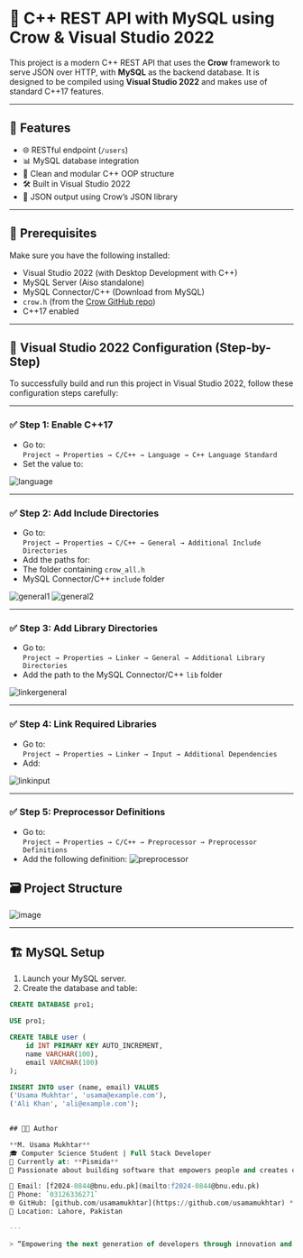 # 🚀 C++ REST API with MySQL using Crow & Visual Studio 2022

This project is a modern C++ REST API that uses the **Crow** framework to serve JSON over HTTP, with **MySQL** as the backend database. It is designed to be compiled using **Visual Studio 2022** and makes use of standard C++17 features.

---

## 📌 Features

- 🌐 RESTful endpoint (`/users`)
- 📊 MySQL database integration
- 🧱 Clean and modular C++ OOP structure
- 🛠 Built in Visual Studio 2022
- 🔁 JSON output using Crow’s JSON library

---

## 🧰 Prerequisites

Make sure you have the following installed:

- Visual Studio 2022 (with Desktop Development with C++)
- MySQL Server (Aiso standalone)
- MySQL Connector/C++ (Download from MySQL)
- `crow.h` (from the [Crow GitHub repo](https://github.com/CrowCpp/crow))
- C++17 enabled

---

## 🧩 Visual Studio 2022 Configuration (Step-by-Step)

To successfully build and run this project in Visual Studio 2022, follow these configuration steps carefully:

---

### ✅ Step 1: Enable C++17

- Go to:  
  `Project → Properties → C/C++ → Language → C++ Language Standard`
- Set the value to:  

![language](https://github.com/user-attachments/assets/eaa191af-bbcd-41b1-915b-bf4bd1916105)


---

### ✅ Step 2: Add Include Directories

- Go to:  
`Project → Properties → C/C++ → General → Additional Include Directories`
- Add the paths for:
- The folder containing `crow_all.h`
- MySQL Connector/C++ `include` folder

![general1](https://github.com/user-attachments/assets/fde52c70-69a1-43eb-b468-fd8829bf39fb)
![general2](https://github.com/user-attachments/assets/fb09914e-c023-4dbe-b07c-6f92479e3654)


---

### ✅ Step 3: Add Library Directories

- Go to:  
`Project → Properties → Linker → General → Additional Library Directories`
- Add the path to the MySQL Connector/C++ `lib` folder

![linkergeneral](https://github.com/user-attachments/assets/8869aeca-9ae5-4c74-ac49-6b4b8af99a2f)


---

### ✅ Step 4: Link Required Libraries

- Go to:  
`Project → Properties → Linker → Input → Additional Dependencies`
- Add:


![linkinput](https://github.com/user-attachments/assets/59578f65-ded0-4545-97d7-e668977c9420)


---

### ✅ Step 5: Preprocessor Definitions

- Go to:  
  `Project → Properties → C/C++ → Preprocessor → Preprocessor Definitions`
- Add the following definition:
![preprocessor ](https://github.com/user-attachments/assets/1180e859-2849-402d-beee-8c716140c7a8)



## 🗃️ Project Structure

![image](https://github.com/user-attachments/assets/844bd356-5de2-4015-9d23-c22a169cb1dd)

---

## 🏗️ MySQL Setup

1. Launch your MySQL server.
2. Create the database and table:

```sql
CREATE DATABASE pro1;

USE pro1;

CREATE TABLE user (
    id INT PRIMARY KEY AUTO_INCREMENT,
    name VARCHAR(100),
    email VARCHAR(100)
);

INSERT INTO user (name, email) VALUES
('Usama Mukhtar', 'usama@example.com'),
('Ali Khan', 'ali@example.com');

  
## 👨‍💻 Author

**M. Usama Mukhtar**  
🎓 Computer Science Student | Full Stack Developer  
🏢 Currently at: **Pismida**  
🎯 Passionate about building software that empowers people and creates opportunities for young Pakistanis to thrive in tech.

📧 Email: [f2024-0844@bnu.edu.pk](mailto:f2024-0844@bnu.edu.pk)  
📱 Phone: `03126336271`  
🌐 GitHub: [github.com/usamamukhtar](https://github.com/usamamukhtar) *(add your actual username if different)*  
📍 Location: Lahore, Pakistan

---

> “Empowering the next generation of developers through innovation and education.”  
